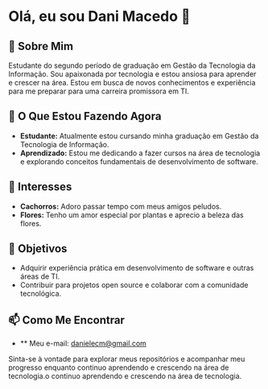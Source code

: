 # Olá, eu sou Dani Macedo 👋

## 🌟 Sobre Mim
Estudante do segundo período de graduação em Gestão da Tecnologia da Informação. Sou apaixonada por tecnologia e estou ansiosa para aprender e crescer na área. Estou em busca de novos conhecimentos e experiência para me preparar para uma carreira promissora em TI.

## 🚀 O Que Estou Fazendo Agora
- **Estudante:** Atualmente estou cursando minha graduação em Gestão da Tecnologia de Informação.
- **Aprendizado:** Estou me dedicando a fazer cursos na área de tecnologia e explorando conceitos fundamentais de desenvolvimento de software.

## 🐾 Interesses
- **Cachorros:** Adoro passar tempo com meus amigos peludos.
- **Flores:** Tenho um amor especial por plantas e aprecio a beleza das flores.

## 🌱 Objetivos
- Adquirir experiência prática em desenvolvimento de software e outras áreas de TI.
- Contribuir para projetos open source e colaborar com a comunidade tecnológica.

## 📫 Como Me Encontrar
- ** Meu e-mail: danielecm@gmail.com

Sinta-se à vontade para explorar meus repositórios e acompanhar meu progresso enquanto continuo aprendendo e crescendo na área de tecnologia.o continuo aprendendo e crescendo na área de tecnologia.
